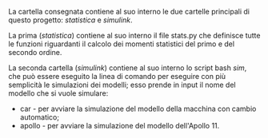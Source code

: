 La cartella consegnata contiene al suo interno le due cartelle principali di questo progetto: _statistica_ e _simulink_.

La prima (_statistica_) contiene al suo interno il file stats.py che definisce tutte le funzioni riguardanti il calcolo dei momenti statistici del primo e del secondo ordine.

La seconda cartella (_simulink_) contiene al suo interno lo script bash _sim_, che può essere eseguito la linea di comando per eseguire con più semplicità le simulazioni dei modelli; esso prende in input il nome del modello che si vuole simulare:
* car - per avviare la simulazione del modello della macchina con cambio automatico;
* apollo - per avviare la simulazione del modello dell'Apollo 11.

